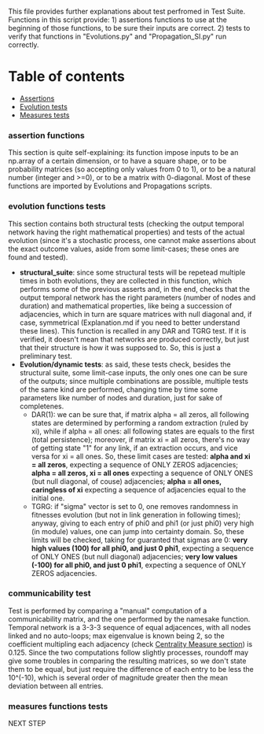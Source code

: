 This file provides further explanations about test perfromed in Test Suite.
        Functions in this script provide:
        1) assertions functions to use at the beginning of those functions, to be sure their inputs are correct.
        2) tests to verify that functions in "Evolutions.py" and "Propagation_SI.py" run correctly.

# Table of contents
* [Assertions](#assertion-functions)
* [Evolution tests](#evolution-functions-tests)
* [Measures tests](#measures-functions-tests)

### assertion functions
This section is quite self-explaining: its function impose inputs to be an np.array of a certain dimension, or to have a square shape, or to be probability matrices (so accepting only values from 0 to 1), or to be a natural number (integer and >=0), or to be a matrix with 0-diagonal. Most of these functions are imported by Evolutions and Propagations scripts.

### evolution functions tests
This section contains both structural tests (checking the output temporal network having the right mathematical properties) and tests of the actual evolution (since it's a stochastic process, one cannot make assertions about the exact outcome values, aside from some limit-cases; these ones are found and tested).
* **structural_suite**: since some structural tests will be repetead multiple times in both evolutions, they are collected in this function, which performs some of the previous asserts and, in the end, checks that the output temporal network has the right parameters (number of nodes and duration) and mathematical properties, like being a succession of adjacencies, which in turn are square matrices with null diagonal and, if case, symmetrical (Explanation.md if you need to better understand these lines). This function is recalled in any DAR and TGRG test. If it is verified, it doesn't mean that networks are produced correctly, but just that their structure is how it was supposed to. So, this is just a preliminary test.
* **Evolution/dynamic tests**: as said, these tests check, besides the structural suite, some limit-case inputs, the only ones one can be sure of the outputs; since multiple combinations are possible, multiple tests of the same kind are performed, changing time by time some parameters like number of nodes and duration, just for sake of completenes.
  * DAR(1): we can be sure that, if matrix alpha = all zeros, all following states are determined by performing a random extraction (ruled by xi), while if alpha = all ones: all following states are equals to the first (total persistence); moreover, if matrix xi = all zeros, there's no way of getting state "1" for any link, if an extraction occurs, and vice versa for xi = all ones. So, these limit cases are tested: **alpha and xi = all zeros**, expecting a sequence of ONLY ZEROS adjacencies; **alpha = all zeros, xi = all ones** expecting a sequence of ONLY ONES (but null diagonal, of couse) adjacencies; **alpha = all ones, caringless of xi** expecting a sequence of adjacencies equal to the initial one.
  * TGRG: if "sigma" vector is set to 0, one removes randomness in fitnesses evolution (but not in link generation in following times); anyway, giving to each entry of phi0 and phi1 (or just phi0) very high (in module) values, one can jump into certainty domain. So, these limits will be checked, taking for guaranted that sigmas are 0: **very high values (100) for all phi0, and just 0 phi1**, expecting a sequence of ONLY ONES (but null diagonal) adjacencies; **very low values (-100) for all phi0, and just 0 phi1**, expecting a sequence of ONLY ZEROS adjacencies.

### communicability test
Test is performed by comparing a "manual" computation of a communicability matrix, and the one performed by the namesake function.
Temporal network is a 3-3-3 sequence of equal adjacences, with all nodes linked and no auto-loops; max eigenvalue is known being 2, so the coefficient multipling each adjacency (check [Centrality Measure section](https://github.com/SilvioAiello/Epidemiology-on-Temporal-Networks/blob/master/docs/explanation.md#centrality-measures)) is 0.125.
Since the two computations follow slightly processes, roundoff may give some troubles in comparing the resulting matrices, so we don't state them to be equal, but just require the difference of each entry to be less the 10^(-10), which is several order of magnitude greater then the mean deviation between all entries.

### measures functions tests
NEXT STEP
